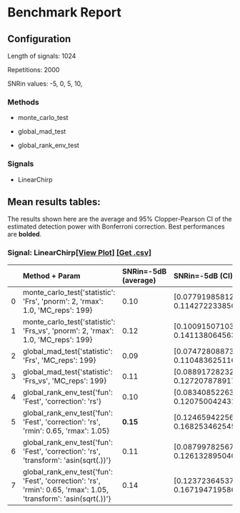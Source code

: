 # Benchmark Report

## Configuration

Length of signals: 1024

Repetitions: 2000

SNRin values: 
-5, 
0, 
5, 
10, 


### Methods  

* monte_carlo_test 

* global_mad_test 

* global_rank_env_test 

### Signals  

* LinearChirp 

## Mean results tables: 

The results shown here are the average and 95\% Clopper-Pearson CI of                             the estimated detection power with Bonferroni correction.                             Best performances are **bolded**. 
### Signal: LinearChirp[[View Plot]](https://jmiramont.github.io/signal-detection-collab-bench/results/b1/plot_LinearChirp.html)    [[Get .csv]](https://jmiramont.github.io/signal-detection-collab-bench/results/b1/results_LinearChirp.csv)
|    | Method + Param                                                                                                    | SNRin=-5dB (average)   | SNRin=-5dB (CI)                            | SNRin=0dB (average)   | SNRin=0dB (CI)                            | SNRin=5dB (average)   | SNRin=5dB (CI)                           | SNRin=10dB (average)   | SNRin=10dB (CI)           |
|---:|:------------------------------------------------------------------------------------------------------------------|:-----------------------|:-------------------------------------------|:----------------------|:------------------------------------------|:----------------------|:-----------------------------------------|:-----------------------|:--------------------------|
|  0 | monte_carlo_test{'statistic': 'Frs', 'pnorm': 2, 'rmax': 1.0, 'MC_reps': 199}                                     | 0.10                   | [0.0779198581219754, 0.11427223385055933]  | 0.34                  | [0.31075757789791586, 0.3691050865481202] | 0.90                  | [0.883566178032573, 0.9202529204418928]  | **1.00**               | [0.9971199946972821, 1.0] |
|  1 | monte_carlo_test{'statistic': 'Frs_vs', 'pnorm': 2, 'rmax': 1.0, 'MC_reps': 199}                                  | 0.12                   | [0.10091507103259163, 0.14113806456356023] | 0.65                  | [0.6151331684264468, 0.6740875710141729]  | **1.00**              | [0.9971199946972821, 1.0]                | 1.00                   | [0.9971199946972821, 1.0] |
|  2 | global_mad_test{'statistic': 'Frs', 'MC_reps': 199}                                                               | 0.09                   | [0.07472808873967307, 0.11048362511682755] | 0.31                  | [0.2824970632553394, 0.33952174762562476] | 0.86                  | [0.8354536742366723, 0.8786142548967406] | 1.00                   | [0.9971199946972821, 1.0] |
|  3 | global_mad_test{'statistic': 'Frs_vs', 'MC_reps': 199}                                                            | 0.11                   | [0.08891728232082022, 0.1272078789175078]  | 0.65                  | [0.6247895619182606, 0.6833800629566581]  | 1.00                  | [0.9971199946972821, 1.0]                | 1.00                   | [0.9971199946972821, 1.0] |
|  4 | global_rank_env_test{'fun': 'Fest', 'correction': 'rs'}                                                           | 0.10                   | [0.08340852263096467, 0.1207500424319543]  | 0.57                  | [0.5398272598661568, 0.6007940027714392]  | 1.00                  | [0.9971199946972821, 1.0]                | 1.00                   | [0.9971199946972821, 1.0] |
|  5 | global_rank_env_test{'fun': 'Fest', 'correction': 'rs', 'rmin': 0.65, 'rmax': 1.05}                               | **0.15**               | [0.12465942256908788, 0.16825346254519633] | 0.73                  | [0.7066441137795977, 0.7610944306300808]  | 1.00                  | [0.9971199946972821, 1.0]                | 1.00                   | [0.9971199946972821, 1.0] |
|  6 | global_rank_env_test{'fun': 'Fest', 'correction': 'rs', 'transform': 'asin(sqrt(.))'}                             | 0.11                   | [0.08799782567776983, 0.12613289504004419] | 0.58                  | [0.5493899770368037, 0.6101802361199339]  | 1.00                  | [0.9971199946972821, 1.0]                | 1.00                   | [0.9971199946972821, 1.0] |
|  7 | global_rank_env_test{'fun': 'Fest', 'correction': 'rs', 'rmin': 0.65, 'rmax': 1.05, 'transform': 'asin(sqrt(.))'} | 0.14                   | [0.12372364537420322, 0.16719471958657817] | **0.74**              | [0.7087038598755453, 0.763023887786904]   | 1.00                  | [0.9971199946972821, 1.0]                | 1.00                   | [0.9971199946972821, 1.0] |
